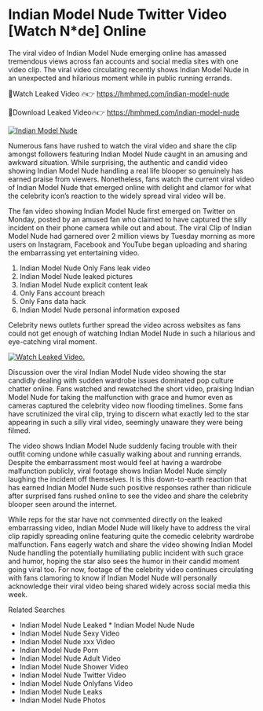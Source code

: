 ﻿# Indian Model Nude Twitter Video [Watch N*de] Online

The viral video of ﻿Indian Model Nude emerging online has amassed tremendous views across fan accounts and social media sites with one video clip. The viral video circulating recently shows ﻿Indian Model Nude in an unexpected and hilarious moment while in public running errands. 

🔴Watch Leaked Video 🔥👉  https://hmhmed.com/indian-model-nude 

🔴Download Leaked Video🔥👉  https://hmhmed.com/indian-model-nude 

[![Indian Model Nude](https://i.imgur.com/dJHk4Zq.gif)](https://hmhmed.com/indian-model-nude)

Numerous fans have rushed to watch the viral video and share the clip amongst followers featuring ﻿Indian Model Nude caught in an amusing and awkward situation. While surprising, the authentic and candid video showing ﻿Indian Model Nude handling a real life blooper so genuinely has earned praise from viewers. Nonetheless, fans watch the current viral video of ﻿Indian Model Nude that emerged online with delight and clamor for what the celebrity icon’s reaction to the widely spread viral video will be.

The fan video showing ﻿Indian Model Nude first emerged on Twitter on Monday, posted by an amused fan who claimed to have captured the silly incident on their phone camera while out and about. The viral Clip of ﻿Indian Model Nude had garnered over 2 million views by Tuesday morning as more users on Instagram, Facebook and YouTube began uploading and sharing the embarrassing yet entertaining video. 

1. ﻿Indian Model Nude Only Fans leak video
2. ﻿Indian Model Nude leaked pictures
3. ﻿Indian Model Nude explicit content leak
4. Only Fans account breach
5. Only Fans data hack
6. ﻿Indian Model Nude personal information exposed

Celebrity news outlets further spread the video across websites as fans could not get enough of watching ﻿Indian Model Nude in such a hilarious and eye-catching viral moment. 

[![Watch Leaked Video.](https://miro.medium.com/v2/resize:fit:828/format:webp/1*cilzJN44JGOrTw9NJCrNHA.gif "Watch Leaked Video")](https://hmhmed.com/indian-model-nude)

Discussion over the viral ﻿Indian Model Nude video showing the star candidly dealing with sudden wardrobe issues dominated pop culture chatter online. Fans watched and rewatched the short video, praising ﻿Indian Model Nude for taking the malfunction with grace and humor even as cameras captured the celebrity video now flooding timelines. Some fans have scrutinized the viral clip, trying to discern what exactly led to the star appearing in such a silly viral video, seemingly unaware they were being filmed.

The video shows ﻿Indian Model Nude suddenly facing trouble with their outfit coming undone while casually walking about and running errands. Despite the embarrassment most would feel at having a wardrobe malfunction publicly, viral footage shows ﻿Indian Model Nude simply laughing the incident off themselves. It is this down-to-earth reaction that has earned ﻿Indian Model Nude such positive responses rather than ridicule after surprised fans rushed online to see the video and share the celebrity blooper seen around the internet.  

While reps for the star have not commented directly on the leaked embarrassing video, ﻿Indian Model Nude will likely have to address the viral clip rapidly spreading online featuring quite the comedic celebrity wardrobe malfunction. Fans eagerly watch and share the video showing ﻿Indian Model Nude handling the potentially humiliating public incident with such grace and humor, hoping the star also sees the humor in their candid moment going viral too. For now, footage of the celebrity video continues circulating with fans clamoring to know if ﻿Indian Model Nude will personally acknowledge their viral video being shared widely across social media this week.

Related Searches
* ﻿Indian Model Nude Leaked
﻿* Indian Model Nude Nude
* ﻿Indian Model Nude Sexy Video
* ﻿Indian Model Nude xxx Video
* ﻿Indian Model Nude Porn
* ﻿Indian Model Nude Adult Video
* ﻿Indian Model Nude Shower Video
* ﻿Indian Model Nude Twitter Video
* ﻿Indian Model Nude Onlyfans Video
* ﻿Indian Model Nude Leaks
* ﻿Indian Model Nude Photos